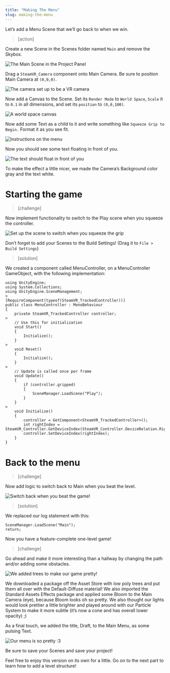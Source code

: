 ```yaml
---
title: "Making The Menu"
slug: making-the-menu
---
```


Let’s add a Menu Scene that we’ll go back to when we win.

> [action]
>
Create a new Scene in the Scenes folder named `Main` and remove the Skybox.
>
![The Main Scene in the Project Panel](../media/image105.png)
>
Drag a `SteamVR_Camera` component onto Main Camera. Be sure to position Main Camera at `(0,0,0)`.
>
![The camera set up to be a VR camera](../media/image34.png)
>
Now add a Canvas to the Scene. Set its `Render Mode` to `World Space`, `Scale` it to `0.1` in all dimensions, and set its `position` to `(0,0,100)`.
>
![A world space canvas](../media/image99.png)
>
Now add some Text as a child to it and write something like `Squeeze Grip to Begin.` Format it as you see fit.
>
![Instructions on the menu](../media/image120.png)

Now you should see some text floating in front of you.

![The text should float in front of you](../media/image28.png)

To make the effect a little nicer, we made the Camera’s Background color gray and the text white.

# Starting the game

> [challenge]
>
Now implement functionality to switch to the Play scene when you squeeze the controller.
>
![Set up the scene to switch when you squeeze the grip](../media/image72.gif)
>
Don’t forget to add your Scenes to the Build Settings! (Drag it to `File > Build Settings`)

<!--  -->

> [solution]
>
We created a component called MenuController, on a MenuController GameObject, with the following implementation:
>
```
using UnityEngine;
using System.Collections;
using UnityEngine.SceneManagement;
>
[RequireComponent(typeof(SteamVR_TrackedController))]
public class MenuController : MonoBehaviour
{
    private SteamVR_TrackedController controller;
>
    // Use this for initialization
    void Start()
    {
        Initialize();
    }
>
    void Reset()
    {
        Initialize();
    }
>
    // Update is called once per frame
    void Update()
    {
        if (controller.gripped)
        {
            SceneManager.LoadScene("Play");
        }
    }
>
    void Initialize()
    {
        controller = GetComponent<SteamVR_TrackedController>();
        int rightIndex = SteamVR_Controller.GetDeviceIndex(SteamVR_Controller.DeviceRelation.Rightmost);
        controller.SetDeviceIndex(rightIndex);
    }
}
```

<!-- -->

# Back to the menu

> [challenge]
>
Now add logic to switch back to Main when you beat the level.
>
![Switch back when you beat the game!](../media/image132.gif)

<!--  -->

> [solution]
>
We replaced our log statement with this:
>
```
SceneManager.LoadScene("Main");
return;
```

Now you have a feature-complete one-level game!

> [challenge]
>
Go ahead and make it more interesting than a hallway by changing the path and/or adding some obstacles.
>
![We added trees to make our game pretty!](../media/image79.gif)

We downloaded a package off the Asset Store with low poly trees and put them all over with the Default-Diffuse material! We also imported the Standard Assets Effects package and applied some Bloom to the Main Camera (eye), because Bloom looks oh so pretty. We also thought our lights would look prettier a little brighter and played around with our Particle System to make it more subtle (it’s now a cone and has overall lower opacity) ;)

As a final touch, we added the title, Draft, to the Main Menu, as some pulsing Text.

![Our menu is so pretty :3](../media/image97.gif)

Be sure to save your Scenes and save your project!

Feel free to enjoy this version on its own for a little. Go on to the next part to learn how to add a level structure!
